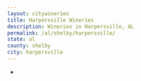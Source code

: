 ```yaml
---
layout: citywineries
title: Harpersville Wineries
description: Wineries in Harpersville, AL
permalink: /al/shelby/harpersville/
state: al
county: shelby
city: harpersville
---
```

-
